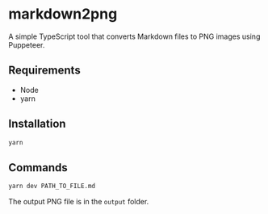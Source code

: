 # markdown2png

A simple TypeScript tool that converts Markdown files to PNG images using Puppeteer.

## Requirements

- Node
- yarn

## Installation

```bash
yarn
```

## Commands

```bash
yarn dev PATH_TO_FILE.md
```

The output PNG file is in the `output` folder.
